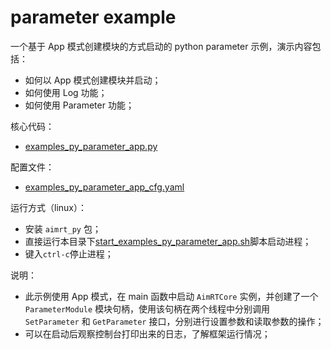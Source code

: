 # parameter example

一个基于 App 模式创建模块的方式启动的 python parameter 示例，演示内容包括：
- 如何以 App 模式创建模块并启动；
- 如何使用 Log 功能；
- 如何使用 Parameter 功能；

核心代码：
- [examples_py_parameter_app.py](./examples_py_parameter_app.py)


配置文件：
- [examples_py_parameter_app_cfg.yaml](./cfg/examples_py_parameter_app_cfg.yaml)


运行方式（linux）：
- 安装 `aimrt_py` 包；
- 直接运行本目录下[start_examples_py_parameter_app.sh](./start_examples_py_parameter_app.sh)脚本启动进程；
- 键入`ctrl-c`停止进程；


说明：
- 此示例使用 App 模式，在 main 函数中启动 `AimRTCore` 实例，并创建了一个 `ParameterModule` 模块句柄，使用该句柄在两个线程中分别调用 `SetParameter` 和 `GetParameter` 接口，分别进行设置参数和读取参数的操作；
- 可以在启动后观察控制台打印出来的日志，了解框架运行情况；
